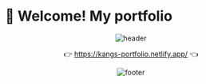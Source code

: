 # 👋 Welcome! My portfolio
<p align="center">
  <img src="https://capsule-render.vercel.app/api?type=waving&color=FF937A&height=150&section=header&text=Portfolio&fontSize=90" alt="header"/>
</p>

<p align="center">
  👉  <a href="https://kangs-portfolio.netlify.app/">https://kangs-portfolio.netlify.app/</a>  👈
</p>

<p align="center">
  <img src="https://capsule-render.vercel.app/api?type=waving&color=FF937A&height=150&section=footer&text=&fontSize=90" alt="footer"/>
</p>
